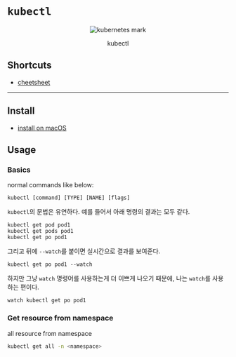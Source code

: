 # `kubectl`

<center>
    <img src="https://geekflare.com/wp-content/uploads/2021/03/kubectl.jpg" alt="kubernetes mark">
    <p>kubectl</p>
</center>

## Shortcuts

- [cheetsheet](https://kubernetes.io/docs/reference/kubectl/cheatsheet/)

---

## Install

- [install on macOS](https://kubernetes.io/docs/tasks/tools/install-kubectl-macos/)

## Usage

### Basics

normal commands like below:

```shell
kubectl [command] [TYPE] [NAME] [flags]
```

`kubectl`의 문법은 유연하다. 예를 들어서 아래 명령의 결과는 모두 같다.

```shell
kubectl get pod pod1
kubectl get pods pod1
kubectl get po pod1
```

그리고 뒤에 `--watch`를 붙이면 실시간으로 결과를 보여준다.

```shell
kubectl get po pod1 --watch
```

하지만 그냥 `watch` 명령어를 사용하는게 더 이쁘게 나오기 때문에, 나는 `watch`를 사용하는 편이다.

```shell
watch kubectl get po pod1
```

### Get resource from namespace

all resource from namespace

```sh
kubectl get all -n <namespace>
```